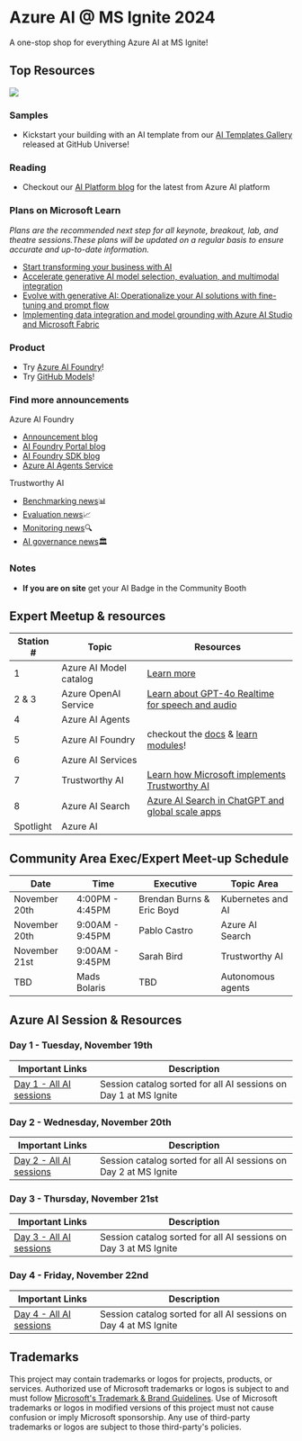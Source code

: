 # Azure AI @ MS Ignite 2024
A one-stop shop for everything Azure AI at MS Ignite!
## Top Resources
[![](https://dcbadge.vercel.app/api/server/ByRwuEEgH4)](https://aka.ms/build/discord)
### Samples
- Kickstart your building with an AI template from our [AI Templates Gallery](https://azure.github.io/ai-app-templates/) released at GitHub Universe!
### Reading
- Checkout our [AI Platform blog](https://techcommunity.microsoft.com/t5/ai-ai-platform-blog/bg-p/AIPlatformBlog) for the latest from Azure AI platform
### Plans on Microsoft Learn 
*Plans are the recommended next step for all keynote, breakout, lab, and theatre sessions.These plans will be updated on a regular basis to ensure accurate and up-to-date information.*
- [Start transforming your business with AI](https://aka.ms/StartTransformingBizAI)
- [Accelerate generative AI model selection, evaluation, and multimodal integration](https://aka.ms/ADAI_OptlGenAIMod_Plan)
- [Evolve with generative AI: Operationalize your AI solutions with fine-tuning and prompt flow](https://aka.ms/ADAI_OpGenAISols_Plan)
- [Implementing data integration and model grounding with Azure AI Studio and Microsoft Fabric](https://aka.ms/ADAI_DevGenAIExp_Plan)
### Product 
- Try [Azure AI Foundry](https://aka.ms/azureaistudio)!
- Try [GitHub Models](https://github.com/marketplace/models)!
### Find more announcements
Azure AI Foundry
- [Announcement blog](https://aka.ms/Ignite24/blog/AIStack)
- [AI Foundry Portal blog](https://aka.ms/AzureAIFoundryportalIgnite2024Blog)
- [AI Foundry SDK blog](https://aka.ms/AzureAIFoundrySDKAnnouncement)
- [Azure AI Agents Service](https://aka.ms/AzureAI_Agents_Blog)

Trustworthy AI
- [Benchmarking news](https://aka.ms/Ignite2024/GenAIBenchmarking)📊
- [Evaluation news](https://aka.ms/Ignite2024/GenAIEvaluations)📈
- [Monitoring news](https://aka.ms/Ignite2024/GenAIMonitoring)🔍
- [AI governance news](aka.ms/Ignite2024/AIreports)🏛️
### Notes
- **If you are on site** get your AI Badge in the Community Booth

## Expert Meetup & resources


| Station # |   Topic     |  Resources   |
| --------- | ----------- | ------------ | 
| 1         |  Azure AI Model catalog | [Learn more](https://www.youtube.com/watch?v=cfkrgVJ40pQ&pp=ygUWYXp1cmUgYWkgbW9kZWwgY2F0YWxvZw%3D%3D)  |
| 2 & 3     |  Azure OpenAI Service | [Learn about GPT-4o Realtime for speech and audio](https://www.youtube.com/watch?v=n4R1LWvqa1k&pp=ygUUYXV6cmUgb3BlbmFpIHNlcnZpY2U%3D) |
| 4         |  Azure AI Agents  |  |
| 5         |  Azure AI Foundry | checkout the [docs](https://learn.microsoft.com/en-us/azure/ai-studio/) & [learn modules](https://learn.microsoft.com/en-us/plans/3nd0bokgng58no)! |
| 6         |  Azure AI Services | | 
| 7         |  Trustworthy AI    | [Learn how Microsoft implements Trustworthy AI](https://www.youtube.com/watch?v=YrEeonwWZJU)|
| 8         |  Azure AI Search    | [Azure AI Search in ChatGPT and global scale apps](https://www.youtube.com/watch?v=NVp9jiMDdXc) | 
| Spotlight |  Azure AI            | | 

## Community Area Exec/Expert Meet-up Schedule

| Date | Time | Executive | Topic Area |
| ---  | ---  | ---------  | ---------- |
| November 20th | 4:00PM - 4:45PM | Brendan Burns & Eric Boyd | Kubernetes and AI |
| November 20th | 9:00AM - 9:45PM | Pablo Castro | Azure AI Search |
| November 21st | 9:00AM - 9:45PM | Sarah Bird | Trustworthy AI | 
| TBD | Mads Bolaris | TBD | Autonomous agents |


## Azure AI Session & Resources
### Day 1 - Tuesday, November 19th 
| Important Links   | Description |                   
| ------- | ---------------------------------------------------------------------------|
| [Day 1 - All AI sessions](https://ignite.microsoft.com/en-US/sessions/BRKFP372?source=sessions) | Session catalog sorted for all AI sessions on Day 1 at MS Ignite | 
### Day 2 - Wednesday, November 20th
| Important Links   | Description |
| ------- | ---------------------------------------------------------------------------|
| [Day 2 - All AI sessions](https://ignite.microsoft.com/en-US/sessions?day=2024-11-20&end=1439&filter=topic%2FlogicalValue%3EAI) |  Session catalog sorted for all AI sessions on Day 2 at MS Ignite |
### Day 3 - Thursday, November 21st
| Important Links   | Description |
| ------- | ---------------------------------------------------------------------------|
| [Day 3 - All AI sessions](https://ignite.microsoft.com/en-US/sessions?day=2024-11-21&end=1439&filter=topic%2FlogicalValue%3EAI) |  Session catalog sorted for all AI sessions on Day 3 at MS Ignite |
### Day 4 - Friday, November 22nd
| Important Links   | Description |
| ------- | ---------------------------------------------------------------------------|
| [Day 4 - All AI sessions](https://ignite.microsoft.com/en-US/sessions?day=2024-11-22&end=1259&filter=topic%2FlogicalValue%3EAI) |  Session catalog sorted for all AI sessions on Day 4 at MS Ignite |

## Trademarks

This project may contain trademarks or logos for projects, products, or services. Authorized use of Microsoft 
trademarks or logos is subject to and must follow 
[Microsoft's Trademark & Brand Guidelines](https://www.microsoft.com/en-us/legal/intellectualproperty/trademarks/usage/general).
Use of Microsoft trademarks or logos in modified versions of this project must not cause confusion or imply Microsoft sponsorship.
Any use of third-party trademarks or logos are subject to those third-party's policies.
